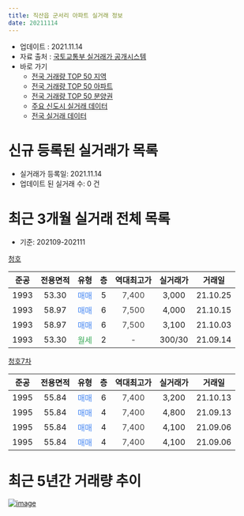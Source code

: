 ```yaml
---
title: 직산읍 군서리 아파트 실거래 정보
date: 20211114
---
```


* 업데이트 : 2021.11.14
* 자료 출처 : [국토교통부 실거래가 공개시스템](http://rt.molit.go.kr)
* 바로 가기
    * [전국 거래량 TOP 50 지역](https://apt-info.github.io/apt-trade-info/tr)
    * [전국 거래량 TOP 50 아파트](https://apt-info.github.io/apt-trade-info/ta)
    * [전국 거래량 TOP 50 분양권](https://apt-info.github.io/apt-trade-info/tb)
    * [주요 신도시 실거래 데이터](https://apt-info.github.io/apt-trade-info/newtown)
    * [전국 실거래 데이터](https://apt-info.github.io/apt-trade-info/all)



<script async src="https://pagead2.googlesyndication.com/pagead/js/adsbygoogle.js"></script>
<!-- 기본광고 -->
<ins class="adsbygoogle"
     style="display:block"
     data-ad-client="ca-pub-1142216861245946"
     data-ad-slot="4805727019"
     data-ad-format="auto"
     data-full-width-responsive="true"></ins>
<script>
     (adsbygoogle = window.adsbygoogle || []).push({});
</script>


# 신규 등록된 실거래가 목록

* 실거래가 등록일: 2021.11.14
* 업데이트 된 실거래 수: 0 건




<script async src="https://pagead2.googlesyndication.com/pagead/js/adsbygoogle.js"></script>
<!-- 기본광고 -->
<ins class="adsbygoogle"
     style="display:block"
     data-ad-client="ca-pub-1142216861245946"
     data-ad-slot="4805727019"
     data-ad-format="auto"
     data-full-width-responsive="true"></ins>
<script>
     (adsbygoogle = window.adsbygoogle || []).push({});
</script>


# 최근 3개월 실거래 전체 목록
* 기준: 202109-202111


[청호](https://search.naver.com/search.naver?query=%EC%B2%AD%ED%98%B8)

|준공|전용면적|유형|층|역대최고가|실거래가|거래일|
|:---:|:---:|:---:|:---:|:---:|:---:|:---:|
|1993|53.30|<span style="color:#4285F3">매매</span>|5|<span style="color:#444444">7,400</span>|3,000|21.10.25|
|1993|58.97|<span style="color:#4285F3">매매</span>|6|<span style="color:#444444">7,500</span>|4,000|21.10.15|
|1993|58.97|<span style="color:#4285F3">매매</span>|6|<span style="color:#444444">7,500</span>|3,100|21.10.03|
|1993|53.30|<span style="color:#34A853">월세</span>|2|<span style="color:#444444">-</span>|300/30|21.09.14|

[청호7차](https://search.naver.com/search.naver?query=%EC%B2%AD%ED%98%B87%EC%B0%A8)

|준공|전용면적|유형|층|역대최고가|실거래가|거래일|
|:---:|:---:|:---:|:---:|:---:|:---:|:---:|
|1995|55.84|<span style="color:#4285F3">매매</span>|6|<span style="color:#444444">7,400</span>|3,200|21.10.13|
|1995|55.84|<span style="color:#4285F3">매매</span>|4|<span style="color:#444444">7,400</span>|4,800|21.09.13|
|1995|55.84|<span style="color:#4285F3">매매</span>|4|<span style="color:#444444">7,400</span>|4,100|21.09.06|
|1995|55.84|<span style="color:#4285F3">매매</span>|4|<span style="color:#444444">7,400</span>|4,100|21.09.06|



<script async src="https://pagead2.googlesyndication.com/pagead/js/adsbygoogle.js"></script>
<!-- 기본광고 -->
<ins class="adsbygoogle"
     style="display:block"
     data-ad-client="ca-pub-1142216861245946"
     data-ad-slot="4805727019"
     data-ad-format="auto"
     data-full-width-responsive="true"></ins>
<script>
     (adsbygoogle = window.adsbygoogle || []).push({});
</script>


# 최근 5년간 거래량 추이


<div style="width:100%;">
    <canvas id="deal_progress" height="200"></canvas>
</div>

<script>
new Chart(document.getElementById("deal_progress"), {
    type: 'line',
    data: {
        labels: ['16.01','16.02','16.03','16.04','16.05','16.06','16.07','16.08','16.09','16.10','16.11','16.12','17.01','17.03','17.05','17.06','17.07','17.08','17.09','17.10','17.11','17.12','18.01','18.02','18.03','18.04','18.05','18.06','18.08','18.09','18.10','18.11','18.12','19.02','19.03','19.04','19.05','19.06','19.07','19.08','19.09','19.10','20.01','20.02','20.04','20.05','20.06','20.07','20.08','20.09','20.10','20.11','20.12','21.01','21.02','21.03','21.04','21.05','21.06','21.07','21.08','21.09','21.10'],
        datasets: [{
            label: '매매/분양권',
            data: [2,2,1,1,2,1,1,3,1,1,0,1,2,4,2,1,3,2,0,1,4,1,3,1,3,1,1,5,0,1,2,1,1,1,1,0,1,1,2,0,1,1,1,3,1,1,3,2,1,3,4,2,2,1,1,1,1,2,3,2,2,3,4],
            borderColor: "rgba(66, 133, 243, 1)",
            backgroundColor: "rgba(66, 133, 243, 0.05)",
            borderWidth: 1,
            pointRadius: 0,
            fill: false,
            lineTension: 0
        },{
            label: '전/월세',
            data: [1,2,1,1,1,2,2,1,0,0,2,0,0,1,1,1,1,1,3,1,1,1,1,0,1,0,0,1,1,1,2,1,0,2,1,1,1,0,1,1,0,2,1,1,1,0,1,2,0,1,0,0,0,2,0,0,1,3,2,2,0,1,0],
            borderColor: "rgba(255, 90, 0, 1)",
            backgroundColor: "rgba(255, 90, 0, 0.05)",
            borderWidth: 1,
            pointRadius: 0,
            fill: false,
            lineTension: 0
        },{
            label: '합계',
            data: [3,4,2,2,3,3,3,4,1,1,2,1,2,5,3,2,4,3,3,2,5,2,4,1,4,1,1,6,1,2,4,2,1,3,2,1,2,1,3,1,1,3,2,4,2,1,4,4,1,4,4,2,2,3,1,1,2,5,5,4,2,4,4],
            borderColor: "rgba(0, 0, 0, 1)",
            backgroundColor: "rgba(0, 0, 0, 0.03)",
            borderWidth: 0.1,
            pointRadius: 0,
            fill: true,
            lineTension: 0
        }
        ]
    },
    options: {
        responsive: true,
        title: {
            display: false
        },
        tooltips: {
            mode: 'index',
            intersect: false
        },
        hover: {
            mode: 'nearest',
            intersect: true
        },
        scales: {
            xAxes: [{
                display: true,
                scaleLabel: {
                    display: true,
                    labelString: '년/월'
                }
            }],
            yAxes: [{
                display: true,
                ticks: {
                    suggestedMin: 0,
                },
                scaleLabel: {
                    display: true,
                    labelString: '실거래 수'
                }
            }]
        }
    }
});

</script>


[![image](https://apt-info.github.io/images/2020-01-03-apt-trade-info/1024x500.png)](https://play.google.com/store/apps/details?id=com.aptinfo.apttradeinfo)

